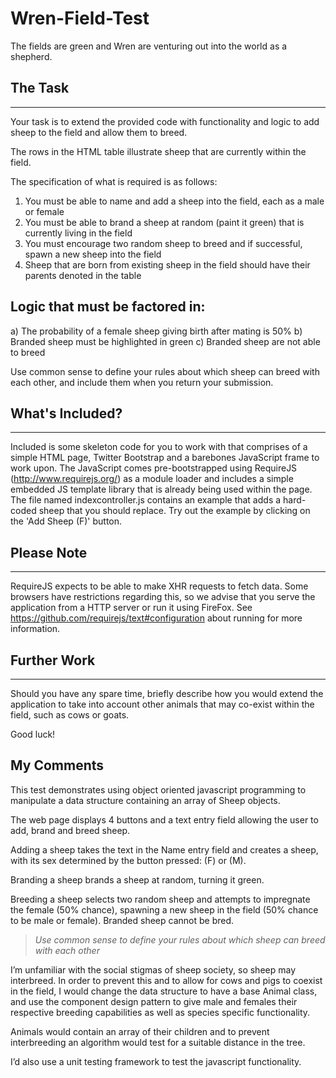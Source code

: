 # Wren-Field-Test
The fields are green and Wren are venturing out into the world as a shepherd.

## The Task
--------
Your task is to extend the provided code with functionality and logic to add sheep to the field and allow them to breed.

The rows in the HTML table illustrate sheep that are currently within the field.

The specification of what is required is as follows:

1) You must be able to name and add a sheep into the field, each as a male or female
2) You must be able to brand a sheep at random (paint it green) that is currently living in the field
3) You must encourage two random sheep to breed and if successful, spawn a new sheep into the field
4) Sheep that are born from existing sheep in the field should have their parents denoted in the table

## Logic that must be factored in:

a) The probability of a female sheep giving birth after mating is 50%
b) Branded sheep must be highlighted in green
c) Branded sheep are not able to breed

Use common sense to define your rules about which sheep can breed with each other, and include them when you return your submission.

## What's Included?
----------------
Included is some skeleton code for you to work with that comprises of a simple HTML page, Twitter Bootstrap and a barebones JavaScript frame to work upon.
The JavaScript comes pre-bootstrapped using RequireJS (http://www.requirejs.org/) as a module loader and includes a simple embedded JS template library that is already being used within the page.
The file named indexcontroller.js contains an example that adds a hard-coded sheep that you should replace. Try out the example by clicking on the 'Add Sheep (F)' button.

## Please Note
-----------
RequireJS expects to be able to make XHR requests to fetch data.
Some browsers have restrictions regarding this, so we advise that you serve the application from a HTTP server or run it using FireFox.
See https://github.com/requirejs/text#configuration about running for more information.

## Further Work
------------
Should you have any spare time, briefly describe how you would extend the application to take into account other animals that may co-exist within the field, such as cows or goats.

Good luck!

## My Comments

This test demonstrates using object oriented javascript programming to manipulate a data structure containing an array of Sheep objects.

The web page displays 4 buttons and a text entry field allowing the user to add, brand and breed sheep.

Adding a sheep takes the text in the Name entry field and creates a sheep, with its sex determined by the button pressed: (F) or (M).

Branding a sheep brands a sheep at random, turning it green. 

Breeding a sheep selects two random sheep and attempts to impregnate the female (50% chance), spawning a new sheep in the field (50% chance to be male or female). Branded sheep cannot be bred.

>_Use common sense to define your rules about which sheep can breed with each other_

I’m unfamiliar with the social stigmas of sheep society, so sheep may interbreed. In order to prevent this and to allow for cows and pigs to coexist in the field, I would change the data structure to have a base Animal class, and use the component design pattern to give male and females their respective breeding capabilities as well as species specific functionality. 

Animals would contain an array of their children and to prevent interbreeding an algorithm  would test for a suitable distance in the tree.

I’d also use a unit testing framework to test the javascript functionality.
